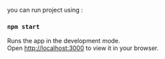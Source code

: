 you can run project using :

### `npm start`

Runs the app in the development mode.\
Open [http://localhost:3000](http://localhost:3000) to view it in your browser.

